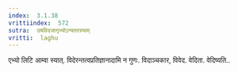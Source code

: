 ```yaml
---
index:  3.1.38
vrittiindex:  572
sutra:  उषविदजागृभ्योऽन्यतरस्याम्
vritti:  laghu 
---
```


एभ्यो लिटि आम्वा स्यात्. विदेरन्तत्वप्रतिज्ञानादामि न गुणः. विदाञ्चकार, विवेद. वेदिता. वेदिष्यति..

